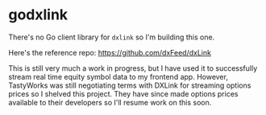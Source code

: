 # godxlink

There's no Go client library for `dxlink` so I'm building this one.

Here's the reference repo: https://github.com/dxFeed/dxLink

This is still very much a work in progress, but I have used it to successfully stream real time equity symbol data to my frontend app. However, TastyWorks was still negotiating terms with DXLink for streaming options prices so I shelved this project. They have since made options prices available to their developers so I'll resume work on this soon.
